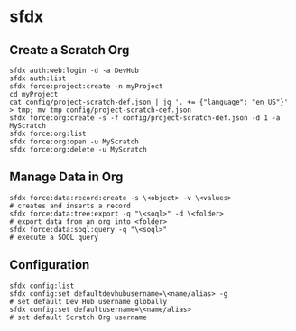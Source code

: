 # sfdx

## Create a Scratch Org

    sfdx auth:web:login -d -a DevHub
    sfdx auth:list
    sfdx force:project:create -n myProject
    cd myProject
    cat config/project-scratch-def.json | jq '. += {"language": "en_US"}' > tmp; mv tmp config/project-scratch-def.json
    sfdx force:org:create -s -f config/project-scratch-def.json -d 1 -a MyScratch
    sfdx force:org:list
    sfdx force:org:open -u MyScratch
    sfdx force:org:delete -u MyScratch

## Manage Data in Org

    sfdx force:data:record:create -s \<object> -v \<values>                 # creates and inserts a record
    sfdx force:data:tree:export -q "\<soql>" -d \<folder>                   # export data from an org into <folder>
    sfdx force:data:soql:query -q "\<soql>"                                # execute a SOQL query

## Configuration

    sfdx config:list
    sfdx config:set defaultdevhubusername=\<name/alias> -g                 # set default Dev Hub username globally
    sfdx config:set defaultusername=\<name/alias>                          # set default Scratch Org username

